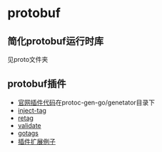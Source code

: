 # protobuf

## 简化protobuf运行时库
见proto文件夹

## protobuf插件
- [官网插件代码](https://github.com/golang/protobuf)在protoc-gen-go/genetator目录下
- [inject-tag](https://github.com/favadi/protoc-go-inject-tag)
- [retag](https://github.com/qianlnk/protobuf/tree/master/protoc-gen-go/retag)
- [validate](https://github.com/envoyproxy/protoc-gen-validate)
- [gotags](https://github.com/srikrsna/protoc-gen-gotag)
- [插件扩展例子](https://blog.csdn.net/u013272009/article/details/100097318)